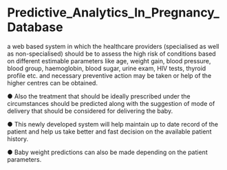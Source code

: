 # Predictive_Analytics_In_Pregnancy_Database
a web based system in which the healthcare providers (specialised as well as non-specialised) should be to assess the high risk of conditions based on different estimable parameters like age, weight gain, blood pressure, blood group, haemoglobin, blood sugar, urine exam, HIV tests, thyroid profile etc. and necessary preventive action may be taken or help of the higher centres can be obtained.

● Also the treatment that should be ideally prescribed under the circumstances should be predicted along with the suggestion of mode of delivery that should be considered for delivering the baby.

● This newly developed system will help maintain up to date record of the patient and help us take better and fast decision on the available patient history.

● Baby weight predictions can also be made depending on the patient parameters.

